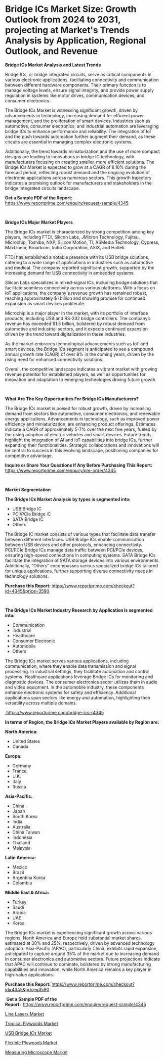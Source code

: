 <p><h1>Bridge ICs Market Size: Growth Outlook from 2024 to 2031, projecting at Market's Trends Analysis by Application, Regional Outlook, and Revenue</h1></p><p><strong>Bridge ICs Market Analysis and Latest Trends</strong></p>
<p><p>Bridge ICs, or bridge integrated circuits, serve as critical components in various electronic applications, facilitating connectivity and communication between different hardware components. Their primary function is to manage voltage levels, ensure signal integrity, and provide power supply regulation in systems like motor drives, communication devices, and consumer electronics. </p><p>The Bridge ICs Market is witnessing significant growth, driven by advancements in technology, increasing demand for efficient power management, and the proliferation of smart devices. Industries such as automotive, consumer electronics, and industrial automation are leveraging bridge ICs to enhance performance and reliability. The integration of IoT and the push towards automation further augment their demand, as these circuits are essential in managing complex electronic systems. </p><p>Additionally, the trend towards miniaturization and the use of more compact designs are leading to innovations in bridge IC technology, with manufacturers focusing on creating smaller, more efficient solutions. The Bridge ICs Market is expected to grow at a CAGR of 8.10% during the forecast period, reflecting robust demand and the ongoing evolution of electronic applications across numerous sectors. This growth trajectory indicates a promising outlook for manufacturers and stakeholders in the bridge integrated circuits landscape.</p></p>
<p><strong>Get a Sample PDF of the Report:&nbsp;</strong> <a href="https://www.reportprime.com/enquiry/request-sample/4345">https://www.reportprime.com/enquiry/request-sample/4345</a></p>
<p>&nbsp;</p>
<p><strong>Bridge ICs Major Market Players</strong></p>
<p><p>The Bridge ICs market is characterized by strong competition among key players, including FTDI, Silicon Labs, JMicron Technology, Fujitsu, Microchip, Toshiba, NXP, Silicon Motion, TI, ASMedia Technology, Cypress, MaxLinear, Broadcom, Initio Corporation, ASIX, and Holtek. </p><p>FTDI has established a notable presence with its USB bridge solutions, catering to a wide range of applications in industries such as automotive and medical. The company reported significant growth, supported by the increasing demand for USB connectivity in embedded systems. </p><p>Silicon Labs specializes in mixed-signal ICs, including bridge solutions that facilitate seamless connectivity across various platforms. With a focus on IoT applications, the company's revenue growth has remained robust, reaching approximately $1 billion and showing promise for continued expansion as smart devices proliferate. </p><p>Microchip is a major player in the market, with its portfolio of interface products, including USB and RS-232 bridge controllers. The company’s revenue has exceeded $1.5 billion, bolstered by robust demand from automotive and industrial sectors, and it expects continued expansion driven by the trend toward digitalization in these industries.</p><p>As the market embraces technological advancements such as IoT and smart devices, the Bridge ICs segment is anticipated to see a compound annual growth rate (CAGR) of over 8% in the coming years, driven by the rising need for enhanced connectivity solutions. </p><p>Overall, the competitive landscape indicates a vibrant market with growing revenue potential for established players, as well as opportunities for innovation and adaptation to emerging technologies driving future growth.</p></p>
<p>&nbsp;</p>
<p><strong>What Are The Key Opportunities For Bridge ICs Manufacturers?</strong></p>
<p><p>The Bridge ICs market is poised for robust growth, driven by increasing demand from sectors like automotive, consumer electronics, and renewable energy applications. Advancements in technology, such as improved power efficiency and miniaturization, are enhancing product offerings. Estimates indicate a CAGR of approximately 5-7% over the next five years, fueled by the rising adoption of electric vehicles and smart devices. Future trends highlight the integration of AI and IoT capabilities into bridge ICs, further expanding their functionalities. Strategic collaborations and innovations will be central to success in this evolving landscape, positioning companies for competitive advantage.</p></p>
<p><strong>Inquire or Share Your Questions If Any Before Purchasing This Report:</strong> <a href="https://www.reportprime.com/enquiry/pre-order/4345">https://www.reportprime.com/enquiry/pre-order/4345</a></p>
<p>&nbsp;</p>
<p><strong>Market Segmentation</strong></p>
<p><strong>The Bridge ICs Market Analysis by types is segmented into:</strong></p>
<p><ul><li>USB Bridge IC</li><li>PCI/PCIe Bridge IC</li><li>SATA Bridge IC</li><li>Others</li></ul></p>
<p><p>The Bridge IC market consists of various types that facilitate data transfer between different interfaces. USB Bridge ICs enable communication between USB devices and other protocols, enhancing connectivity. PCI/PCIe Bridge ICs manage data traffic between PCI/PCIe devices, ensuring high-speed connections in computing systems. SATA Bridge ICs facilitate the integration of SATA storage devices into various environments. Additionally, "Others" encompasses various specialized bridge ICs tailored for unique applications, further supporting diverse connectivity needs in technology solutions.</p></p>
<p><strong>Purchase this Report:&nbsp;</strong><a href="https://www.reportprime.com/checkout?id=4345&price=3590">https://www.reportprime.com/checkout?id=4345&price=3590</a></p>
<p>&nbsp;</p>
<p><strong>The Bridge ICs Market Industry Research by Application is segmented into:</strong></p>
<p><ul><li>Communication</li><li>Industrial</li><li>Healthcare</li><li>Consumer Electronic</li><li>Automobile</li><li>Others</li></ul></p>
<p><p>The Bridge ICs market serves various applications, including communication, where they enable data transmission and signal processing. In industrial settings, they facilitate automation and control systems. Healthcare applications leverage Bridge ICs for monitoring and diagnostic devices. The consumer electronics sector utilizes them in audio and video equipment. In the automobile industry, these components enhance electronic systems for safety and efficiency. Additional applications span sectors like energy and automation, highlighting their versatility across multiple domains.</p></p>
<p><a href="https://www.reportprime.com/bridge-ics-r4345">&nbsp;https://www.reportprime.com/bridge-ics-r4345</a></p>
<p><strong>In terms of Region, the Bridge ICs Market Players available by Region are:</strong></p>
<p>
    <p> <strong> North America: </strong>
        <ul>
            <li>United States</li>
            <li>Canada</li>
        </ul>
        </p> 
    <p> <strong> Europe: </strong>
        <ul>
            <li>Germany</li>
            <li>France</li>
            <li>U.K.</li>
            <li>Italy</li>
            <li>Russia</li>
        </ul>
        </p> 
    <p> <strong> Asia-Pacific: </strong>
        <ul>
            <li>China</li>
            <li>Japan</li>
            <li>South Korea</li>
            <li>India</li>
            <li>Australia</li>
            <li>China Taiwan</li>
            <li>Indonesia</li>
            <li>Thailand</li>
            <li>Malaysia</li>
        </ul>
        </p> 
    <p> <strong> Latin America: </strong>
        <ul>
            <li>Mexico</li>
            <li>Brazil</li>
            <li>Argentina Korea</li>
            <li>Colombia</li>
        </ul>
        </p> 
    <p> <strong> Middle East & Africa: </strong>
        <ul>
            <li>Turkey</li>
            <li>Saudi</li>
            <li>Arabia</li>
            <li>UAE</li>
            <li>Korea</li>
        </ul>
    </p>
    </p>
<p><p>The Bridge ICs market is experiencing significant growth across various regions. North America and Europe hold substantial market shares, estimated at 30% and 25%, respectively, driven by advanced technology adoption. Asia-Pacific (APAC), particularly China, exhibits rapid expansion, anticipated to capture around 35% of the market due to increasing demand in consumer electronics and automotive sectors. Future projections indicate that APAC will continue to dominate, bolstered by strong manufacturing capabilities and innovation, while North America remains a key player in high-value applications.</p></p>
<p><strong>Purchase this Report: </strong><a href="https://www.reportprime.com/checkout?id=4345&price=3590">https://www.reportprime.com/checkout?id=4345&price=3590</a></p>
<p>&nbsp;<strong>Get a Sample PDF of the Report:&nbsp;&nbsp;</strong><a href="https://www.reportprime.com/enquiry/request-sample/4345">https://www.reportprime.com/enquiry/request-sample/4345</a></p>
<p><strong></strong></p>
<p><p><a href="https://www.linkedin.com/pulse/deep-dive-line-lasers-market-itstrends-segmentation-competitive-0lkxe?trackingId=xGjen6McSpqKl1AwjR48yw%3D%3D">Line Lasers Market</a></p><p><a href="https://issuu.com/reportprime-2/docs/tropical-plywoods-market-size-2030._c7a6843c0fbd23">Tropical Plywoods Market</a></p><p><a href="https://github.com/CarolynWatkins697/Market-Research-Report-List-1/blob/main/usb-bridge-ics-market.md">USB Bridge ICs Market</a></p><p><a href="https://issuu.com/reportprime-2/docs/flexible-plywoods-market-size-2030._83f0983e15e1fe">Flexible Plywoods Market</a></p><p><a href="https://www.linkedin.com/pulse/market-insights-global-measuring-microscope-forecast-innovation-ycrqe?trackingId=k9M52i0dRE6QsA9g%2Fy9uiw%3D%3D">Measuring Microscope Market</a></p></p>